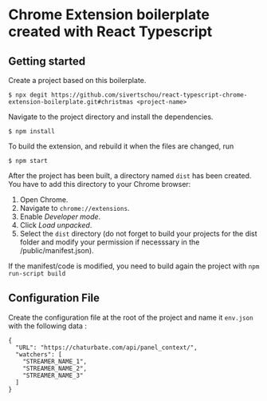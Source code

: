 # Chrome Extension boilerplate created with React Typescript

## Getting started

Create a project based on this boilerplate.

```
$ npx degit https://github.com/sivertschou/react-typescript-chrome-extension-boilerplate.git#christmas <project-name>
```

Navigate to the project directory and install the dependencies.

```
$ npm install
```

To build the extension, and rebuild it when the files are changed, run

```
$ npm start
```

After the project has been built, a directory named `dist` has been created. You have to add this directory to your Chrome browser:

1. Open Chrome.
2. Navigate to `chrome://extensions`.
3. Enable _Developer mode_.
4. Click _Load unpacked_.
5. Select the `dist` directory (do not forget to build your projects for the dist folder and modify your permission if necesssary in the /public/manifest.json).


If the manifest/code is modified, you need to build again the project with `npm run-script build`

Configuration File
-------------------------

Create the configuration file at the root of the project and name it `env.json` with the following data :
```
{
  "URL": "https://chaturbate.com/api/panel_context/",
  "watchers": [
    "STREAMER_NAME_1",
    "STREAMER_NAME_2",
    "STREAMER_NAME_3"
  ]
}
```
